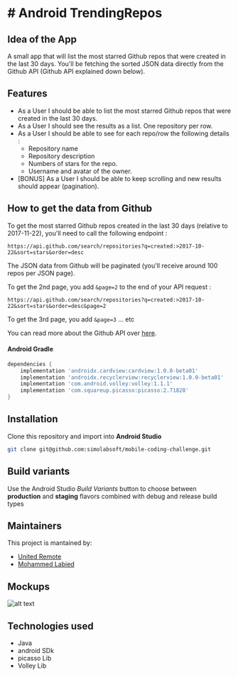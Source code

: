 # # Android TrendingRepos

## Idea of the App 
A small app that will list the most starred Github repos that were created in the last 30 days. 
You'll be fetching the sorted JSON data directly from the Github API (Github API explained down below). 

## Features
* As a User I should be able to list the most starred Github repos that were created in the last 30 days. 
* As a User I should see the results as a list. One repository per row. 
* As a User I should be able to see for each repo/row the following details :
  * Repository name
  * Repository description 
  * Numbers of stars for the repo. 
  * Username and avatar of the owner. 
* [BONUS] As a User I should be able to keep scrolling and new results should appear (pagination).

## How to get the data from Github 
To get the most starred Github repos created in the last 30 days (relative to 2017-11-22), you'll need to call the following endpoint : 

`https://api.github.com/search/repositories?q=created:>2017-10-22&sort=stars&order=desc`

The JSON data from Github will be paginated (you'll receive around 100 repos per JSON page). 

To get the 2nd page, you add `&page=2` to the end of your API request : 

`https://api.github.com/search/repositories?q=created:>2017-10-22&sort=stars&order=desc&page=2`

To get the 3rd page, you add `&page=3` ... etc

You can read more about the Github API over [here](https://developer.github.com/v3/search/#search-repositories
).

#### Android Gradle
```gradle
dependencies {
    implementation 'androidx.cardview:cardview:1.0.0-beta01'
    implementation 'androidx.recyclerview:recyclerview:1.0.0-beta01'
    implementation 'com.android.volley:volley:1.1.1'
    implementation 'com.squareup.picasso:picasso:2.71828'
}
```

## Installation
Clone this repository and import into **Android Studio**
```bash
git clone git@github.com:simolabsoft/mobile-coding-challenge.git
```
## Build variants
Use the Android Studio *Build Variants* button to choose between **production** and **staging** flavors combined with debug and release build types

## Maintainers
This project is mantained by:
* [United Remote](https://github.com/hiddenfounders)
* [Mohammed Labied](https://github.com/simolabsoft)

## Mockups
![alt text](https://raw.githubusercontent.com/simolabsoft/mobile-coding-challenge/master/image.png)




## Technologies used
- Java 
- android SDk
- picasso Lib
- Volley Lib



